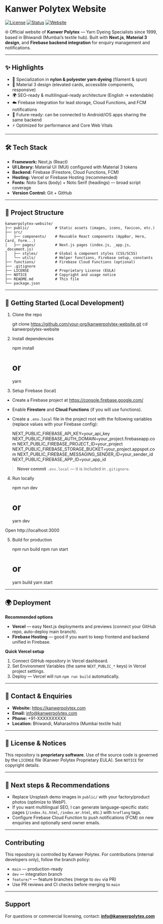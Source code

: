 # Kanwer Polytex Website

[![License](https://img.shields.io/badge/license-Proprietary-blue.svg)](#license)
[![Status](https://img.shields.io/badge/status-Design%20Ready-orange.svg)](#)
[![Website](https://img.shields.io/badge/site-kanwerpolytex.com-lightgrey.svg)](https://kanwerpolytex.com)

🌐 Official website of **Kanwer Polytex** — Yarn Dyeing Specialists since 1999, based in Bhiwandi (Mumbai’s textile hub). Built with **Next.js**, **Material 3 design**, and **Firebase backend integration** for enquiry management and notifications.

---

## ✨ Highlights

- 🧵 Specialization in **nylon & polyester yarn dyeing** (filament & spun)  
- 🎨 Material 3 design (elevated cards, accessible components, responsive)  
- 🌍 SEO-ready & multilingual-ready architecture (English → extendable)  
- ☁️ Firebase integration for lead storage, Cloud Functions, and FCM notifications  
- 📱 Future-ready: can be connected to Android/iOS apps sharing the same backend  
- ⚡ Optimized for performance and Core Web Vitals

---

## 🛠️ Tech Stack

- **Framework:** Next.js (React)  
- **UI Library:** Material UI (MUI) configured with Material 3 tokens  
- **Backend:** Firebase (Firestore, Cloud Functions, FCM)  
- **Hosting:** Vercel or Firebase Hosting (recommended)  
- **Fonts:** Noto Sans (body) + Noto Serif (headings) — broad script coverage  
- **Version Control:** Git + GitHub

---

## 📂 Project Structure

    kanwerpolytex-website/
    ├── public/            # Static assets (images, icons, favicon, etc.)
    ├── src/
    │   ├── components/    # Reusable React components (AppBar, Hero, Card, Form...)
    │   ├── pages/         # Next.js pages (index.js, _app.js, _document.js)
    │   ├── styles/        # Global & component styles (CSS/SCSS)
    │   └── utils/         # Helper functions, Firebase setup, constants
    ├── functions/         # Firebase Cloud Functions (optional)
    ├── .gitignore
    ├── LICENSE            # Proprietary License (EULA)
    ├── NOTICE             # Copyright and usage notice
    ├── README.md          # This file
    └── package.json

---

## 🚀 Getting Started (Local Development)

1. Clone the repo

    git clone https://github.com/your-org/kanwerpolytex-website.git
    cd kanwerpolytex-website

2. Install dependencies

    npm install
    # or
    yarn

3. Setup Firebase (local)

- Create a Firebase project at https://console.firebase.google.com/  
- Enable **Firestore** and **Cloud Functions** (if you will use functions).  
- Create a `.env.local` file in the project root with the following variables (replace values with your Firebase config):

    NEXT_PUBLIC_FIREBASE_API_KEY=your_api_key
    NEXT_PUBLIC_FIREBASE_AUTH_DOMAIN=your_project.firebaseapp.com
    NEXT_PUBLIC_FIREBASE_PROJECT_ID=your_project
    NEXT_PUBLIC_FIREBASE_STORAGE_BUCKET=your_project.appspot.com
    NEXT_PUBLIC_FIREBASE_MESSAGING_SENDER_ID=your_sender_id
    NEXT_PUBLIC_FIREBASE_APP_ID=your_app_id

> **Never commit** `.env.local` — it is included in `.gitignore`.

4. Run locally

    npm run dev
    # or
    yarn dev

Open http://localhost:3000

5. Build for production

    npm run build
    npm run start
    # or
    yarn build
    yarn start

---

## 🌍 Deployment

**Recommended options**

- **Vercel** — easy Next.js deployments and previews (connect your GitHub repo, auto-deploy main branch).  
- **Firebase Hosting** — good if you want to keep frontend and backend unified in Firebase.

**Quick Vercel setup**

1. Connect GitHub repository in Vercel dashboard.  
2. Set Environment Variables (the same `NEXT_PUBLIC_*` keys) in Vercel project settings.  
3. Deploy — Vercel will run `npm run build` automatically.

---

## 📧 Contact & Enquiries

- **Website:** https://kanwerpolytex.com  
- **Email:** info@kanwerpolytex.com  
- **Phone:** +91-XXXXXXXXXX  
- **Location:** Bhiwandi, Maharashtra (Mumbai textile hub)

---

## 🔐 License & Notices

This repository is **proprietary software**. Use of the source code is governed by the `LICENSE` file (Kanwer Polytex Proprietary EULA). See `NOTICE` for copyright details.

---

## 🧩 Next steps & Recommendations

- Replace Unsplash demo images in `public/` with your factory/product photos (optimize to WebP).  
- If you want multilingual SEO, I can generate language-specific static pages (`/index.hi.html`, `/index.mr.html`, etc.) with `hreflang` tags.  
- Configure Firebase Cloud Function to push notifications (FCM) on new enquiries and optionally send owner emails.

---

## Contributing

This repository is controlled by Kanwer Polytex. For contributions (internal developers only), follow the branch policy:

- `main` — production-ready  
- `dev` — integration branch  
- `feature/*` — feature branches (merge to `dev` via PR)  
- Use PR reviews and CI checks before merging to `main`

---

## Support

For questions or commercial licensing, contact: **info@kanwerpolytex.com**
